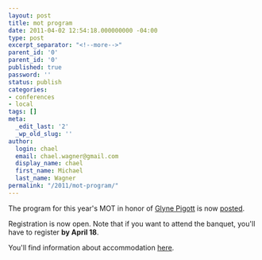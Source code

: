 ```yaml
---
layout: post
title: mot program
date: 2011-04-02 12:54:18.000000000 -04:00
type: post
excerpt_separator: "<!--more-->"
parent_id: '0'
parent_id: '0'
published: true
password: ''
status: publish
categories:
- conferences
- local
tags: []
meta:
  _edit_last: '2'
  _wp_old_slug: ''
author:
  login: chael
  email: chael.wagner@gmail.com
  display_name: chael
  first_name: Michael
  last_name: Wagner
permalink: "/2011/mot-program/"
---
```

The program for this year's MOT in honor of [Glyne Pigott](http://www.mcgill.ca/linguistics/people/piggott) is now [posted](http://www.mcgill.ca/linguistics/events/phonology21stcentury/program).

Registration is now open. Note that if you want to attend the banquet, you'll have to register **by April 18**.

You'll find information about accommodation [here](http://www.mcgill.ca/linguistics/events/phonology21stcentury/travel).

